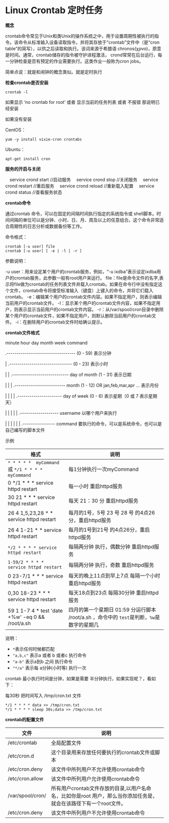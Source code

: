 # Linux Crontab 定时任务

**概念**

crontab命令常见于Unix和类Unix的操作系统之中，用于设置周期性被执行的指令。该命令从标准输入设备读取指令，并将其存放于“crontab”文件中（是“cron table”的简写），以供之后读取和执行。该词来源于希腊语 chronos(χρνο)，原意是时间。通常，crontab储存的指令被守护进程激活， crond常常在后台运行，每一分钟检查是否有预定的作业需要执行。这类作业一般称为cron jobs。

简单点说：就是和闹钟的概念类似。就是定时执行

**检查crontab是否安装**

```
crontab -l
```

如果显示 ‘no crontab for root’ 或者 显示当前的任务列表 或者 不报错 那说明已经安装

如果没有安装

CentOS：

```
yum -y install vixie-cron crontabs
```

Ubuntu：

```
apt-get install cron
```

**服务的开启与关闭**

　service crond start    //启动服务
　service crond stop     //关闭服务
　service crond restart  //重启服务
　service crond reload   //重新载入配置
　service crond status   //查看服务状态 

**crontab命令**

通过crontab 命令，可以在固定的间隔时间执行指定的系统指令或 shell脚本。时间间隔的单位可以是分钟、小时、日、月、周及以上的任意组合。这个命令非常适合周期性的日志分析或数据备份等工作。

命令格式：

```
crontab [-u user] file
crontab [-u user] [ -e | -l | -r ]
```

参数说明：

-u user：用来设定某个用户的crontab服务，例如，“-u ixdba”表示设定ixdba用户的crontab服务，此参数一般有root用户来运行。
file：file是命令文件的名字,表示将file做为crontab的任务列表文件并载入crontab。如果在命令行中没有指定这个文件，crontab命令将接受标准输入（键盘）上键入的命令，并将它们载入crontab。
-e：编辑某个用户的crontab文件内容。如果不指定用户，则表示编辑当前用户的crontab文件。
-l：显示某个用户的crontab文件内容，如果不指定用户，则表示显示当前用户的crontab文件内容。
-r：从/var/spool/cron目录中删除某个用户的crontab文件，如果不指定用户，则默认删除当前用户的crontab文件。
-i：在删除用户的crontab文件时给确认提示。

**crontab文件格式**

minute   hour   day   month   week   command

.----------------------------------  (0 - 59) 表示分钟

|  .-------------------------------  (0 - 23)   表示小时

|  |  .---------------------------- day of month (1 - 31)   表示日期

|  |  |  .------------------------- month (1 - 12) OR jan,feb,mar,apr ... 表示月份

|  |  |  |  .---------------------- day of week (0 - 6)  表示星期（0 或 7 表示星期天）

|  |  |  |  |  .------------------- username  以哪个用户来执行

|  |  |  |  |  | .---------------- command  要执行的命令，可以是系统命令，也可以是自己编写的脚本文件

示例

| 格式                                                  | 说明                                                         |
| ----------------------------------------------------- | ------------------------------------------------------------ |
| `* * * * *  myCommand`   或   `*/1 * * * * myCommand` | 每1分钟执行一次myCommand                                     |
| 0 */1 * * * service httpd restart                     | 每一小时 重启httpd服务                                       |
| 30 21 * * * service httpd restart                     | 每天 21：30 分 重启httpd服务                                 |
| 26 4 1,5,23,28 * * service httpd restart              | 每月的1号，5号 23 号 28 号 的4点26分，重启httpd服务          |
| 26 4 1-21 * * service httpd restart                   | 每月的1号到21号 的4点26分，重启httpd服务                     |
| `*/2 * * * * service httpd restart`                   | 每隔两分钟 执行，偶数分钟 重启httpd服务                      |
| `1-59/2 * * * * service httpd restart`                | 每隔两分钟 执行，奇数 重启httpd服务                          |
| 0 23-7/1 * * * service httpd restart                  | 每天的晚上11点到早上7点 每隔一个小时 重启httpd服务           |
| 0,30 18-23 * * * service httpd restart                | 每天18点到23点 每隔30分钟 重启httpd服务                      |
| 59 1 1-7 4 * test 'date +\%w' -eq 0 && /root/a.sh     | 四月的第一个星期日 01:59 分运行脚本 /root/a.sh ，命令中的 `test`是判断，`%w`是数字的星期几 |

说明：

- `*`表示任何时候都匹配
- `"a,b,c"` 表示a 或者 b 或者c 执行命令
- `"a-b"` 表示a到b 之间 执行命令
- `"*/a"` 表示每 a分钟(小时等) 执行一次

crontab 最小执行时间是分钟，如果是需要 半分钟执行，如果实现呢？，看如下：

每30秒 把时间写入 /tmp/cron.txt 文件

```
*/1 * * * * data >> /tmp/cron.txt
*/1 * * * * sleep 30s;data >> /tmp/cron.txt
```

**crontab的配置文件**

| 文件             | 说明                                                         |
| ---------------- | ------------------------------------------------------------ |
| /etc/crontab     | 全局配置文件                                                 |
| /etc/cron.d      | 这个目录用来存放任何要执行的crontab文件或脚本                |
| /etc/cron.deny   | 该文件中所列用户不允许使用crontab命令                        |
| /etc/cron.allow  | 该文件中所列用户允许使用crontab命令                          |
| /var/spool/cron/ | 所有用户crontab文件存放的目录,以用户名命名，比如你是root 用户，那么当你添加任务是，就会在该路径下有一个root文件。 |
| /etc/cron.deny   | 该文件中所列用户不允许使用crontab命令                        |


